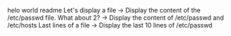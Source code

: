 helo world readme
Let's display a file -> Display the content of the /etc/passwd file. 
What about 2? -> Display the content of /etc/passwd and /etc/hosts
Last lines of a file -> Display the last 10 lines of /etc/passwd
